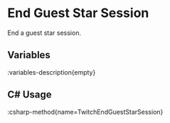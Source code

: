 # End Guest Star Session
End a guest star session.

## Variables
:variables-description{empty}

## C# Usage
:csharp-method{name=TwitchEndGuestStarSession}